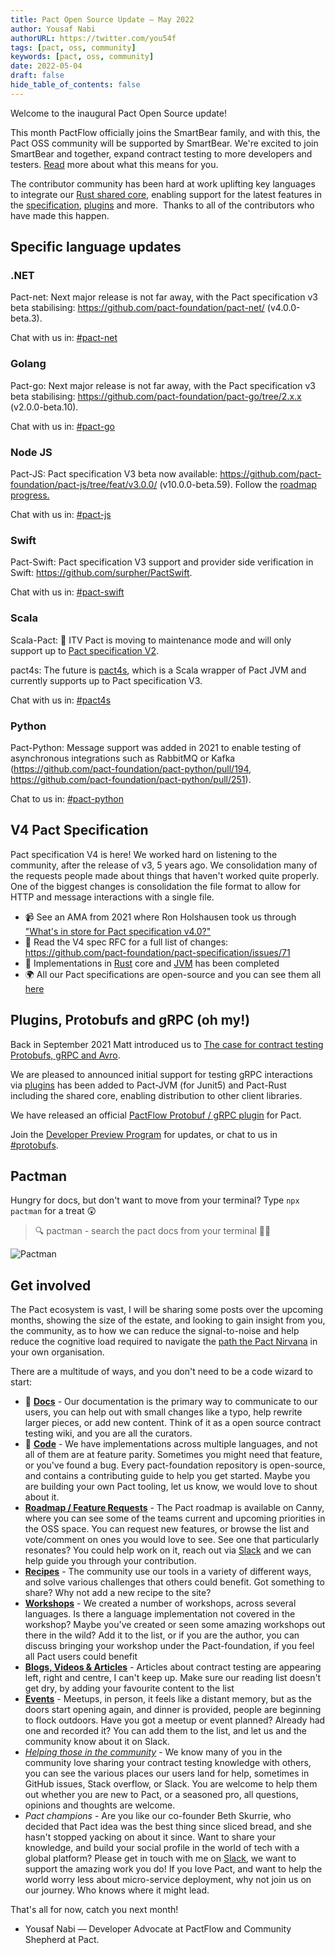 ```yaml
---
title: Pact Open Source Update — May 2022
author: Yousaf Nabi
authorURL: https://twitter.com/you54f
tags: [pact, oss, community]
keywords: [pact, oss, community]
date: 2022-05-04
draft: false
hide_table_of_contents: false
---
```


Welcome to the inaugural Pact Open Source update!

This month PactFlow officially joins the SmartBear family, and with this, the Pact OSS community will be supported by SmartBear. We're excited to join SmartBear and together, expand contract testing to more developers and testers. [Read](https://pactflow.io/blog/pactflow-joins-the-smartbear-family/) more about what this means for you.

The contributor community has been hard at work uplifting key languages to integrate our [Rust shared core](https://github.com/pact-foundation/pact-specification/issues/83?mc_cid=0ede309bca&mc_eid=UNIQID), enabling support for the latest features in the [specification](https://github.com/pact-foundation/pact-specification?mc_cid=0ede309bca&mc_eid=UNIQID), [plugins](https://github.com/pact-foundation/pact-specification/issues/83?mc_cid=0ede309bca&mc_eid=UNIQID) and more.‌
‌‌
‌Thanks to all of the contributors who have made this happen.‌

## Specific language updates

### .NET

Pact-net: Next major release is not far away, with the Pact specification v3 beta stabilising: <https://github.com/pact-foundation/pact-net/> (v4.0.0-beta.3).

Chat with us in: [#pact-net](https://pact-foundation.slack.com/archives/C9UTHV2AD)

### Golang

Pact-go: Next major release is not far away, with the Pact specification v3 beta stabilising: <https://github.com/pact-foundation/pact-go/tree/2.x.x> (v2.0.0-beta.10).

Chat with us in: [#pact-go](https://pact-foundation.slack.com/archives/C9UTHTFFB)

### Node JS

Pact-JS: Pact specification V3 beta now available: <https://github.com/pact-foundation/pact-js/tree/feat/v3.0.0/> (v10.0.0-beta.59). Follow the [roadmap progress.](https://github.com/pact-foundation/pact-js/projects/3)

Chat with us in: [#pact-js](https://pact-foundation.slack.com/archives/C9VBGLUM9)

### Swift

Pact-Swift: Pact specification V3 support and provider side verification in Swift: <https://github.com/surpher/PactSwift>.

Chat with us in: [#pact-swift](https://pact-foundation.slack.com/archives/C9VBGNT4K)

### Scala

Scala-Pact: 🚧 ITV Pact is moving to maintenance mode and will only support up to [Pact specification V2](https://github.com/ITV/scala-pact#latest-version-is-440).

pact4s: The future is [pact4s](https://github.com/jbwheatley/pact4s/), which is a Scala wrapper of Pact JVM and currently supports up to Pact specification V3.

Chat with us in: [#pact4s](https://pact-foundation.slack.com/archives/C02ACMH759Q)

### Python

Pact-Python: Message support was added in 2021 to enable testing of asynchronous integrations such as RabbitMQ or Kafka (<https://github.com/pact-foundation/pact-python/pull/194>, <https://github.com/pact-foundation/pact-python/pull/251>).

Chat to us in: [#pact-python](https://pact-foundation.slack.com/archives/C9VECUP6E)

## V4 Pact Specification

Pact specification V4 is here! We worked hard on listening to the community, after the release of v3, 5 years ago. We consolidation many of the requests people made about things that haven't worked quite properly. One of the biggest changes is consolidation the file format to allow for HTTP and message interactions with a single file.

- 📹 See an AMA from 2021 where Ron Holshausen took us through ["What's in store for Pact specification v4.0?"](https://www.youtube.com/watch?v=u7LzZ6Fm1Ok)
- 📙 Read the V4 spec RFC for a full list of changes: <https://github.com/pact-foundation/pact-specification/issues/71>
- 🚀 Implementations in [Rust](https://github.com/pact-foundation/pact-reference/blob/master/rust/README.md) core and [JVM](https://github.com/pact-foundation/pact-jvm#supported-jdk-and-specification-versions) has been completed
- 🌍 All our Pact specifications are open-source and you can see them all [here](https://github.com/pact-foundation/pact-specification#index)

## Plugins, Protobufs and gRPC (oh my!)

Back in September 2021 Matt introduced us to [The case for contract testing Protobufs, gRPC and Avro](https://pactflow.io/blog/the-case-for-contract-testing-protobufs-grpc-avro/).

We are pleased to announced initial support for testing gRPC interactions via [plugins](https://github.com/pact-foundation/pact-specification/issues/83) has been added to Pact-JVM (for Junit5) and Pact-Rust including the shared core, enabling distribution to other client libraries.

We have released an official [PactFlow Protobuf / gRPC plugin](https://github.com/pactflow/pact-protobuf-plugin) for Pact.

Join the [Developer Preview Program](https://github.com/pactflow/roadmap#developer-preview-programs) for updates, or chat to us in [#protobufs](https://pact-foundation.slack.com/archives/CEQBDD5U4).

## Pactman

Hungry for docs, but don't want to move from your terminal? Type `npx pactman` for a treat 😲

> 🔍 pactman - search the pact docs from your terminal 👩‍💻

![Pactman](https://lh4.googleusercontent.com/Y7mWJH9fXWXGTLZ8KKzFrXGlJwxZhbnXwn0ckAQEQDwWUJKh863KYFdAvQXpFcO8QidK3EyHM0DObLg8oGyznxXFy40RF7LT6z85jqHQwQI6nSZYfPpXw0sNUIGm82i8QxibmzQrec6rMWAWng)

## Get involved

The Pact ecosystem is vast, I will be sharing some posts over the upcoming months, showing the size of the estate, and looking to gain insight from you, the community, as to how we can reduce the signal-to-noise and help reduce the cognitive load required to navigate the [path the Pact Nirvana](https://docs.pact.io/pact_nirvana) in your own organisation.

There are a multitude of ways, and you don't need to be a code wizard to start:

- 📙 [**Docs**](https://docs.pact.io/contributing/docs) - Our documentation is the primary way to communicate to our users, you can help out with small changes like a typo, help rewrite larger pieces, or add new content. Think of it as a open source contract testing wiki, and you are all the curators.
- 🚀 [**Code**](https://docs.pact.io/contributing) - We have implementations across multiple languages, and not all of them are at feature parity. Sometimes you might need that feature, or you've found a bug. Every pact-foundation repository is open-source, and contains a contributing guide to help you get started. Maybe you are building your own Pact tooling, let us know, we would love to shout about it.
- [**Roadmap / Feature Requests**](https://docs.pact.io/roadmap) - The Pact roadmap is available on Canny, where you can see some of the teams current and upcoming priorities in the OSS space. You can request new features, or browse the list and vote/comment on ones you would love to see. See one that particularly resonates? You could help work on it, reach out via [Slack](https://pact-foundation.slack.com/ssb/redirect) and we can help guide you through your contribution.
- [**Recipes**](https://docs.pact.io/recipes) - The community use our tools in a variety of different ways, and solve various challenges that others could benefit. Got something to share? Why not add a new recipe to the site?
- [**Workshops**](https://docs.pact.io/implementation_guides/workshops) - We created a number of workshops, across several languages. Is there a language implementation not covered in the workshop? Maybe you've created or seen some amazing workshops out there in the wild? Add it to the list, or if you are the author, you can discuss bringing your workshop under the Pact-foundation, if you feel all Pact users could benefit
- [**Blogs, Videos & Articles**](https://docs.pact.io/blogs_videos_and_articles) - Articles about contract testing are appearing left, right and centre, I can't keep up. Make sure our reading list doesn't get dry, by adding your favourite content to the list
- [**Events**](https://docs.pact.io/events) - Meetups, in person, it feels like a distant memory, but as the doors start opening again, and dinner is provided, people are beginning to flock outdoors. Have you got a meetup or event planned? Already had one and recorded it? You can add them to the list, and let us and the community know about it on Slack.
- [_Helping those in the community_](https://docs.pact.io/help) - We know many of you in the community love sharing your contract testing knowledge with others, you can see the various places our users land for help, sometimes in GitHub issues, Stack overflow, or Slack. You are welcome to help them out whether you are new to Pact, or a seasoned pro, all questions, opinions and thoughts are welcome.
- _Pact champions_ - Are you like our co-founder Beth Skurrie, who decided that Pact idea was the best thing since sliced bread, and she hasn't stopped yacking on about it since. Want to share your knowledge, and build your social profile in the world of tech with a global platform? Please get in touch with me on [Slack](https://pact-foundation.slack.com/ssb/redirect), we want to support the amazing work you do!
  If you love Pact, and want to help the world worry less about micro-service deployment, why not join us on our journey. Who knows where it might lead.

That's all for now, catch you next month!

- Yousaf Nabi — Developer Advocate at PactFlow and Community Shepherd at Pact.

